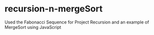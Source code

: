# recursion-n-mergeSort
Used the Fabonacci Sequence for Project Recursion and an example of MergeSort using JavaScript

